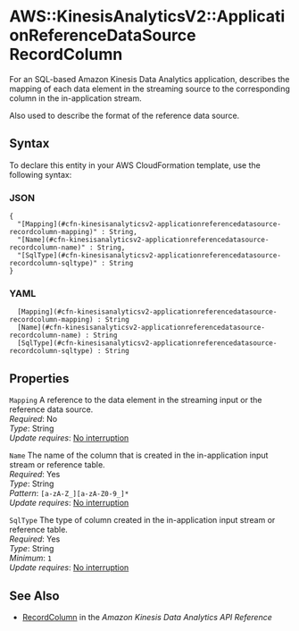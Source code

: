 # AWS::KinesisAnalyticsV2::ApplicationReferenceDataSource RecordColumn<a name="aws-properties-kinesisanalyticsv2-applicationreferencedatasource-recordcolumn"></a>

For an SQL\-based Amazon Kinesis Data Analytics application, describes the mapping of each data element in the streaming source to the corresponding column in the in\-application stream\.

Also used to describe the format of the reference data source\.

## Syntax<a name="aws-properties-kinesisanalyticsv2-applicationreferencedatasource-recordcolumn-syntax"></a>

To declare this entity in your AWS CloudFormation template, use the following syntax:

### JSON<a name="aws-properties-kinesisanalyticsv2-applicationreferencedatasource-recordcolumn-syntax.json"></a>

```
{
  "[Mapping](#cfn-kinesisanalyticsv2-applicationreferencedatasource-recordcolumn-mapping)" : String,
  "[Name](#cfn-kinesisanalyticsv2-applicationreferencedatasource-recordcolumn-name)" : String,
  "[SqlType](#cfn-kinesisanalyticsv2-applicationreferencedatasource-recordcolumn-sqltype)" : String
}
```

### YAML<a name="aws-properties-kinesisanalyticsv2-applicationreferencedatasource-recordcolumn-syntax.yaml"></a>

```
﻿  [Mapping](#cfn-kinesisanalyticsv2-applicationreferencedatasource-recordcolumn-mapping) : String
﻿  [Name](#cfn-kinesisanalyticsv2-applicationreferencedatasource-recordcolumn-name) : String
﻿  [SqlType](#cfn-kinesisanalyticsv2-applicationreferencedatasource-recordcolumn-sqltype) : String
```

## Properties<a name="aws-properties-kinesisanalyticsv2-applicationreferencedatasource-recordcolumn-properties"></a>

`Mapping`  <a name="cfn-kinesisanalyticsv2-applicationreferencedatasource-recordcolumn-mapping"></a>
A reference to the data element in the streaming input or the reference data source\.  
*Required*: No  
*Type*: String  
*Update requires*: [No interruption](https://docs.aws.amazon.com/AWSCloudFormation/latest/UserGuide/using-cfn-updating-stacks-update-behaviors.html#update-no-interrupt)

`Name`  <a name="cfn-kinesisanalyticsv2-applicationreferencedatasource-recordcolumn-name"></a>
The name of the column that is created in the in\-application input stream or reference table\.  
*Required*: Yes  
*Type*: String  
*Pattern*: `[a-zA-Z_][a-zA-Z0-9_]*`  
*Update requires*: [No interruption](https://docs.aws.amazon.com/AWSCloudFormation/latest/UserGuide/using-cfn-updating-stacks-update-behaviors.html#update-no-interrupt)

`SqlType`  <a name="cfn-kinesisanalyticsv2-applicationreferencedatasource-recordcolumn-sqltype"></a>
The type of column created in the in\-application input stream or reference table\.  
*Required*: Yes  
*Type*: String  
*Minimum*: `1`  
*Update requires*: [No interruption](https://docs.aws.amazon.com/AWSCloudFormation/latest/UserGuide/using-cfn-updating-stacks-update-behaviors.html#update-no-interrupt)

## See Also<a name="aws-properties-kinesisanalyticsv2-applicationreferencedatasource-recordcolumn--seealso"></a>
+  [RecordColumn](https://docs.aws.amazon.com/kinesisanalytics/latest/apiv2/API_RecordColumn.html) in the *Amazon Kinesis Data Analytics API Reference* 